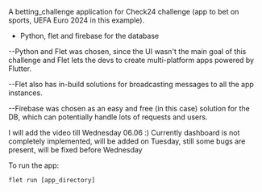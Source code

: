 A betting_challenge application for Check24 challenge (app to bet on sports, UEFA Euro 2024 in this example).

- Python, flet and firebase for the database

--Python and Flet was chosen, since the UI wasn't the main goal of this challenge and Flet lets the devs to create multi-platform apps powered by Flutter.

--Flet also has in-build solutions for broadcasting messages to all the app instances.

--Firebase was chosen as an easy and free (in this case) solution for the DB, which can potentially handle lots of requests and users.




I will add the video till Wednesday 06.06 :)
Currently dashboard is not completely implemented, will be added on Tuesday, still some bugs are present, will be fixed before Wednesday

To run the app:

```
flet run [app_directory]
```
